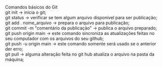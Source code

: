 Comandos básicos do Git<br>
git init -> inicia o git;<br>
git status -> verificar se tem algum arquivo disponível para ser publicação;<br>
git add . nome_arquivo -> prepara o arquivo para publicação;<br>
git commit -m "comentário da publicação" -> publica o arquivo preparado;<br>
git push origin main -> este comando sincroniza as atualizações feitas no seu computador com os arquivos do seu github;<br>
git push -u origin main -> este comando somente será usado se o anterior der erro;<br>
git pull -> alguma alteração feita no git hub atualiza o arquivo na pasta da máquina;<br>
